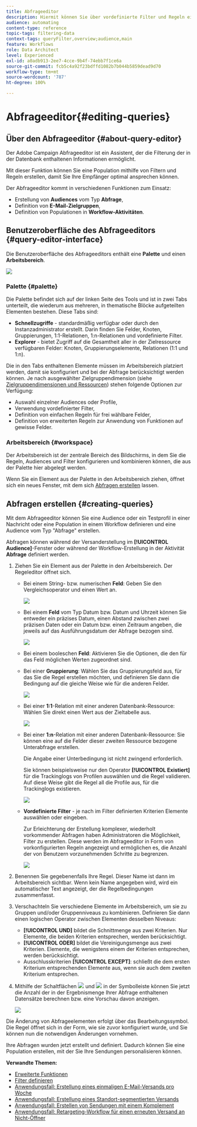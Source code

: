 ```yaml
---
title: Abfrageeditor
description: Hiermit können Sie über vordefinierte Filter und Regeln eine Population erstellen.
audience: automating
content-type: reference
topic-tags: filtering-data
context-tags: queryFilter,overview;audience,main
feature: Workflows
role: Data Architect
level: Experienced
exl-id: a0adb913-2ee7-4cce-9b4f-74ebb7f1ce6a
source-git-commit: fcb5c4a92f23bdffd1082b7b044b5859dead9d70
workflow-type: tm+mt
source-wordcount: '787'
ht-degree: 100%

---
```


# Abfrageeditor{#editing-queries}

## Über den Abfrageeditor {#about-query-editor}

Der Adobe Campaign Abfrageeditor ist ein Assistent, der die Filterung der in der Datenbank enthaltenen Informationen ermöglicht.

Mit dieser Funktion können Sie eine Population mithilfe von Filtern und Regeln erstellen, damit Sie Ihre Empfänger optimal ansprechen können.

Der Abfrageeditor kommt in verschiedenen Funktionen zum Einsatz:

* Erstellung von **Audiences** vom Typ **Abfrage**,
* Definition von **E-Mail-Zielgruppen**,
* Definition von Populationen in **Workflow-Aktivitäten**.

## Benutzeroberfläche des Abfrageeditors     {#query-editor-interface}

Die Benutzeroberfläche des Abfrageeditors enthält eine **Palette** und einen **Arbeitsbereich**.

![](assets/query_editor_overview.png)

### Palette     {#palette}

Die Palette befindet sich auf der linken Seite des Tools und ist in zwei Tabs unterteilt, die wiederum aus mehreren, in thematische Blöcke aufgeteilten Elementen bestehen. Diese Tabs sind:

* **Schnellzugriffe** - standardmäßig verfügbar oder durch den Instanzadministrator erstellt. Darin finden Sie Felder, Knoten, Gruppierungen, 1:1-Relationen, 1:n-Relationen und vordefinierte Filter.
* **Explorer** - bietet Zugriff auf die Gesamtheit aller in der Zielressource verfügbaren Felder: Knoten, Gruppierungselemente, Relationen (1:1 und 1:n).

Die in den Tabs enthaltenen Elemente müssen im Arbeitsbereich platziert werden, damit sie konfiguriert und bei der Abfrage berücksichtigt werden können. Je nach ausgewählter Zielgruppendimension (siehe [Zielgruppendimensionen und Ressourcen](../../automating/using/query.md#targeting-dimensions-and-resources)) stehen folgende Optionen zur Verfügung:

* Auswahl einzelner Audiences oder Profile,
* Verwendung vordefinierter Filter,
* Definition von einfachen Regeln für frei wählbare Felder,
* Definition von erweiterten Regeln zur Anwendung von Funktionen auf gewisse Felder.

### Arbeitsbereich     {#workspace}

Der Arbeitsbereich ist der zentrale Bereich des Bildschirms, in dem Sie die Regeln, Audiences und Filter konfigurieren und kombinieren können, die aus der Palette hier abgelegt werden.

Wenn Sie ein Element aus der Palette in den Arbeitsbereich ziehen, öffnet sich ein neues Fenster, mit dem sich [Abfragen erstellen](#creating-queries) lassen.

## Abfragen erstellen     {#creating-queries}

Mit dem Abfrageeditor können Sie eine Audience oder ein Testprofil in einer Nachricht oder eine Population in einem Workflow definieren und eine Audience vom Typ &quot;Abfrage&quot; erstellen.

Abfragen können während der Versanderstellung im **[!UICONTROL Audience]**-Fenster oder während der Workflow-Erstellung in der Aktivität **Abfrage** definiert werden.

1. Ziehen Sie ein Element aus der Palette in den Arbeitsbereich. Der Regeleditor öffnet sich.

   * Bei einem String- bzw. numerischen **Feld**: Geben Sie den Vergleichsoperator und einen Wert an.

      ![](assets/query_editor_audience_definition2.png)

   * Bei einem **Feld** vom Typ Datum bzw. Datum und Uhrzeit können Sie entweder ein präzises Datum, einen Abstand zwischen zwei präzisen Daten oder ein Datum bzw. einen Zeitraum angeben, die jeweils auf das Ausführungsdatum der Abfrage bezogen sind.

      ![](assets/query_editor_date_field.png)

   * Bei einem booleschen **Feld**: Aktivieren Sie die Optionen, die den für das Feld möglichen Werten zugeordnet sind.
   * Bei einer **Gruppierung**: Wählen Sie das Gruppierungsfeld aus, für das Sie die Regel erstellen möchten, und definieren Sie dann die Bedingung auf die gleiche Weise wie für die anderen Felder.

      ![](assets/query_editor_audience_definition4.png)

   * Bei einer **1:1**-Relation mit einer anderen Datenbank-Ressource: Wählen Sie direkt einen Wert aus der Zieltabelle aus.

      ![](assets/query_editor_audience_definition5.png)

   * Bei einer **1:n**-Relation mit einer anderen Datenbank-Ressource: Sie können eine auf die Felder dieser zweiten Ressource bezogene Unterabfrage erstellen.

      Die Angabe einer Unterbedingung ist nicht zwingend erforderlich.

      Sie können beispielsweise nur den Operator **[!UICONTROL Existiert]** für die Trackinglogs von Profilen auswählen und die Regel validieren. Auf diese Weise gibt die Regel all die Profile aus, für die Trackinglogs existieren.

      ![](assets/query_editor_audience_definition6.png)

   * **Vordefinierte Filter** - je nach im Filter definierten Kriterien Elemente auswählen oder eingeben.

      Zur Erleichterung der Erstellung komplexer, wiederholt vorkommender Abfragen haben Administratoren die Möglichkeit, Filter zu erstellen. Diese werden im Abfrageeditor in Form von vorkonfigurierten Regeln angezeigt und ermöglichen es, die Anzahl der von Benutzern vorzunehmenden Schritte zu begrenzen.

      ![](assets/query-editor_filter_email-audience_filter.png)

1. Benennen Sie gegebenenfalls Ihre Regel. Dieser Name ist dann im Arbeitsbereich sichtbar. Wenn kein Name angegeben wird, wird ein automatischer Text angezeigt, der die Regelbedingungen zusammenfasst.
1. Verschachteln Sie verschiedene Elemente im Arbeitsbereich, um sie zu Gruppen und/oder Gruppenniveaus zu kombinieren. Definieren Sie dann einen logischen Operator zwischen Elementen desselben Niveaus:

   * **[!UICONTROL UND]** bildet die Schnittmenge aus zwei Kriterien. Nur Elemente, die beiden Kriterien entsprechen, werden berücksichtigt.
   * **[!UICONTROL ODER]** bildet die Vereinigungsmenge aus zwei Kriterien. Elemente, die wenigstens einem der Kriterien entsprechen, werden berücksichtigt.
   * Ausschlusskriterien **[!UICONTROL EXCEPT]**: schließt die dem ersten Kriterium entsprechenden Elemente aus, wenn sie auch dem zweiten Kriterium entsprechen.

1. Mithilfe der Schaltflächen ![](assets/count.png) und ![](assets/preview.png) in der Symbolleiste können Sie jetzt die Anzahl der in der Ergebnismenge Ihrer Abfrage enthaltenen Datensätze berechnen bzw. eine Vorschau davon anzeigen.

   ![](assets/query_editor_combining_rules.png)

Die Änderung von Abfrageelementen erfolgt über das Bearbeitungssymbol. Die Regel öffnet sich in der Form, wie sie zuvor konfiguriert wurde, und Sie können nun die notwendigen Änderungen vornehmen.

Ihre Abfragen wurden jetzt erstellt und definiert. Dadurch können Sie eine Population erstellen, mit der Sie Ihre Sendungen personalisieren können.

**Verwandte Themen:**

* [Erweiterte Funktionen](../../automating/using/advanced-expression-editing.md)
* [Filter definieren](../../developing/using/configuring-filter-definition.md)
* [Anwendungsfall: Erstellung eines einmaligen E-Mail-Versands pro Woche](../../automating/using/workflow-weekly-offer.md)
* [Anwendungsfall: Erstellung eines Standort-segmentierten Versands](../../automating/using/workflow-segmentation-location.md)
* [Anwendungsfall: Erstellen von Sendungen mit einem Komplement](../../automating/using/workflow-created-query-with-complement.md)
* [Anwendungsfall: Retargeting-Workflow für einen erneuten Versand an Nicht-Öffner](../../automating/using/workflow-cross-channel-retargeting.md)
